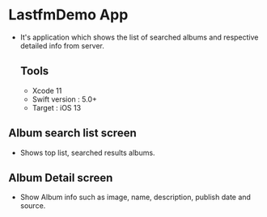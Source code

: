 # LastfmDemo App

- It's application which shows the list of searched albums and respective detailed info from server.

  ## Tools
  - Xcode 11
  - Swift version : 5.0+
  - Target : iOS 13

 ## Album search list screen 
   - Shows top list, searched results albums.
   
 ## Album Detail screen 
 - Show Album info such as image, name, description, publish date and source. 
